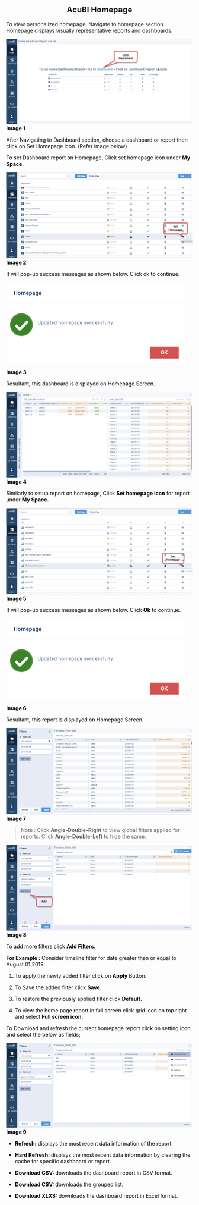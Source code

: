 


<center><h2>AcuBI Homepage</h1></center>

To view personalized homepage, Navigate to homepage section. Homepage displays visually representative reports and dashboards.

![enter image description here](https://raw.githubusercontent.com/sv18042016/fp1/d3e23c9c44e29362626d80c69176c75a5f76f9d9/images/New_version5/TD_Homepage_1.png)
<b><font color = "Black"> Image 1</b>

After Navigating to Dashboard section, choose a dashboard or report then click on Set Homepage icon.  (Refer image below)

To set Dashboard report on Homepage, Click set homepage icon under <b> My Space.</b>

![enter image description here](https://raw.githubusercontent.com/sv18042016/fp1/06adcdcb3704f696db76acff0673c2592477b8f4/images/New_version5/TD_Homepage_2.png)
<b><font color = "Black"> Image 2</b>

It will pop-up success messages as shown below. Click ok to continue.

![enter image description here](https://raw.githubusercontent.com/sv18042016/fp1/ed50074f9ff74061c21e0abef3c27ee5fd2d9c1c/images/New_version5/TD_Homepage_5.png)

<b><font color = "Black"> Image 3 </b>

Resultant, this dashboard is displayed on Homepage Screen.

![enter image description here](https://raw.githubusercontent.com/sv18042016/fp1/e65cbadcb3c6ca9f188c06c6d90b875dd9811eb7/images/New_version5/TD_Homepage_3.png)
<b><font color = "Black"> Image 4 </b>

Similarly to setup report on homepage, Click <b>Set homepage icon</b> for report under <b> My Space. </b>

![enter image description here](https://raw.githubusercontent.com/sv18042016/fp1/63d105e3d49dae0705a6f941417ad4832a894272/images/New_version5/TD_Homepage_4.png)
<b><font color = "Black"> Image 5 </b>

It will pop-up success messages as shown below. Click <b>Ok</b> to continue.

![enter image description here](https://raw.githubusercontent.com/sv18042016/fp1/ed50074f9ff74061c21e0abef3c27ee5fd2d9c1c/images/New_version5/TD_Homepage_5.png)

<b><font color = "Black"> Image 6 </b>

Resultant, this report is displayed on Homepage Screen.

![enter image description here](https://raw.githubusercontent.com/sv18042016/fp1/86d54f819205085a9c2e1e1cb7caf2c2bddb2d94/images/New_version5/TD_Homepage_6.png)
<b><font color = "Black"> Image 7 </b>

> Note :  Click <b>Angle-Double-Right</b> to view global filters applied for reports.  Click <b>Angle-Double-Left</b> to hide the same.

![enter image description here](https://raw.githubusercontent.com/sv18042016/fp1/1f09b6be737d29d65cbb169ba045c2059ff7433f/images/New_version5/TD_Homepage_7.png)
<b><font color = "Black"> Image 8</b>

To add more filters click  <b> Add Filters.</b>

<b>For Example :</b>  Consider timeline filter for date greater than or equal to August 01 2019.

1.  To apply the newly added filter click on  <b>Apply</b>  Button.

2. To Save the added filter click <b> Save.</b>

3.  To restore the previously applied filter click <b>Default.</b>

4. To view the home page report in full screen click grid icon on top right and select <b>Full screen icon.</b>

To Download and refresh the current homepage report click on setting icon and select the below as fields;

![enter image description here](https://raw.githubusercontent.com/sv18042016/fp1/7b45659831bb6be5b3edf29337f98e822eb0c736/images/New_version5/TD_Homepage_8.png)
<b><font color = "Black"> Image 9</b>

-   <b>Refresh:</b>  displays the most recent data information of the report.
    
-   <b>Hard Refresh: </b>  displays the most recent data information by clearing the cache for specific dashboard or report.
    
-   <b>Download CSV: </b> downloads the dashboard report in CSV format.
    
-   <b>Download CSV: </b> downloads the grouped list.
    
-   <b>Download XLXS: </b> downloads the dashboard report in Excel format.
<!--stackedit_data:
eyJoaXN0b3J5IjpbLTkzNzM3NDYxNSwtMTY5MDYzMzg4MywxMT
Q2NjkyOTE5LDE2OTEzMzkwNjMsMTg2MjY1ODY3NiwyMDQwMTI4
NDM1LDE3OTIzMDgwOTUsLTExOTQzNDY0MzNdfQ==
-->